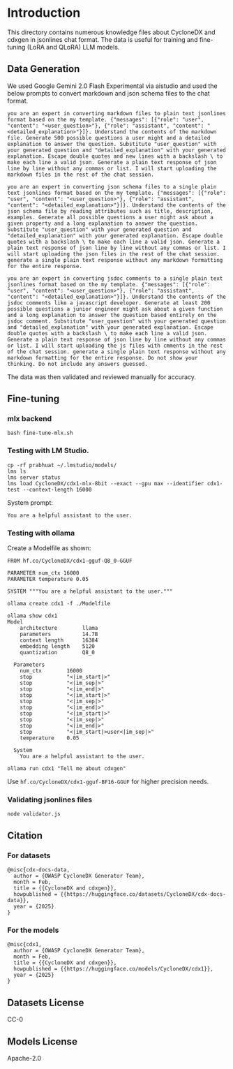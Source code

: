 # Introduction

This directory contains numerous knowledge files about CycloneDX and cdxgen in jsonlines chat format. The data is useful for training and fine-tuning (LoRA and QLoRA) LLM models.

## Data Generation

We used Google Gemini 2.0 Flash Experimental via aistudio and used the below prompts to convert markdown and json schema files to the chat format.

```text
you are an expert in converting markdown files to plain text jsonlines format based on the my template. {"messages": [{"role": "user", "content": "<user_question>"}, {"role": "assistant", "content": "<detailed_explanation>"}]}. Understand the contents of the markdown file. Generate 500 possible questions a user might and a detailed explanation to answer the question. Substitute "user_question" with your generated question and "detailed_explanation" with your generated explanation. Escape double quotes and new lines with a backslash \ to make each line a valid json. Generate a plain text response of json line by line without any commas or list. I will start uploading the markdown files in the rest of the chat session.
```

```text
you are an expert in converting json schema files to a single plain text jsonlines format based on the my template. {"messages": [{"role": "user", "content": "<user_question>"}, {"role": "assistant", "content": "<detailed_explanation>"}]}. Understand the contents of the json schema file by reading attributes such as title, description, examples. Generate all possible questions a user might ask about a given property and a long explanation to answer the question. Substitute "user_question" with your generated question and "detailed_explanation" with your generated explanation. Escape double quotes with a backslash \ to make each line a valid json. Generate a plain text response of json line by line without any commas or list. I will start uploading the json files in the rest of the chat session. generate a single plain text response without any markdown formatting for the entire response.
```

```text
you are an expert in converting jsdoc comments to a single plain text jsonlines format based on the my template. {"messages": [{"role": "user", "content": "<user_question>"}, {"role": "assistant", "content": "<detailed_explanation>"}]}. Understand the contents of the jsdoc comments like a javascript developer. Generate at least 200 possible questions a junior engineer might ask about a given function and a long explanation to answer the question based entirely on the jsdoc comment. Substitute "user_question" with your generated question and "detailed_explanation" with your generated explanation. Escape double quotes with a backslash \ to make each line a valid json. Generate a plain text response of json line by line without any commas or list. I will start uploading the js files with cmments in the rest of the chat session. generate a single plain text response without any markdown formatting for the entire response. Do not show your thinking. Do not include any answers guessed.
```

The data was then validated and reviewed manually for accuracy.

## Fine-tuning

### mlx backend

```shell
bash fine-tune-mlx.sh
```

### Testing with LM Studio.

```shell
cp -rf prabhuat ~/.lmstudio/models/
lms ls
lms server status
lms load CycloneDX/cdx1-mlx-8bit --exact --gpu max --identifier cdx1-test --context-length 16000
```

System prompt:

```text
You are a helpful assistant to the user.
```

### Testing with ollama

Create a Modelfile as shown:

```text
FROM hf.co/CycloneDX/cdx1-gguf-Q8_0-GGUF

PARAMETER num_ctx 16000
PARAMETER temperature 0.05

SYSTEM """You are a helpful assistant to the user."""
```

```shell
ollama create cdx1 -f ./Modelfile
```

```text
ollama show cdx1
Model
    architecture        llama
    parameters          14.7B
    context length      16384
    embedding length    5120
    quantization        Q8_0

  Parameters
    num_ctx        16000
    stop           "<|im_start|>"
    stop           "<|im_sep|>"
    stop           "<|im_end|>"
    stop           "<|im_start|>"
    stop           "<|im_sep|>"
    stop           "<|im_end|>"
    stop           "<|im_start|>"
    stop           "<|im_sep|>"
    stop           "<|im_end|>"
    stop           "<|im_start|>user<|im_sep|>"
    temperature    0.05

  System
    You are a helpful assistant to the user.
```

```shell
ollama run cdx1 "Tell me about cdxgen"
```

Use `hf.co/CycloneDX/cdx1-gguf-BF16-GGUF` for higher precision needs.

### Validating jsonlines files

```shell
node validator.js
```

## Citation

### For datasets

```
@misc{cdx-docs-data,
  author = {OWASP CycloneDX Generator Team},
  month = Feb,
  title = {{CycloneDX and cdxgen}},
  howpublished = {{https://huggingface.co/datasets/CycloneDX/cdx-docs-data}},
  year = {2025}
}
```

### For the models

```
@misc{cdx1,
  author = {OWASP CycloneDX Generator Team},
  month = Feb,
  title = {{CycloneDX and cdxgen}},
  howpublished = {{https://huggingface.co/models/CycloneDX/cdx1}},
  year = {2025}
}
```

## Datasets License

CC-0

## Models License

Apache-2.0
